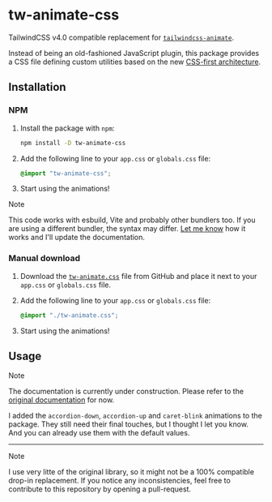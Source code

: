 # tw-animate-css

TailwindCSS v4.0 compatible replacement for [`tailwindcss-animate`][Original_Plugin_GitHub].

Instead of being an old-fashioned JavaScript plugin, this package provides a
CSS file defining custom utilities based on the new
[CSS-first architecture][TailwindCSS_Custom_Utilities].

## Installation

### NPM

1. Install the package with `npm`:

   ```bash
   npm install -D tw-animate-css
   ```

2. Add the following line to your `app.css` or `globals.css` file:

   ```css
   @import "tw-animate-css";
   ```

3. Start using the animations!

> [!NOTE]
> This code works with esbuild, Vite and probably other bundlers too. If you are
> using a different bundler, the syntax may differ.
> [Let me know][Create_Issue] how it works and I'll update the documentation.

### Manual download

1. Download the [`tw-animate.css`][CSS_File]
   file from GitHub and place it next to your `app.css` or `globals.css` file.
2. Add the following line to your `app.css` or `globals.css` file:

   ```css
   @import "./tw-animate.css";
   ```

3. Start using the animations!

## Usage

> [!NOTE]
> The documentation is currently under construction. Please refer to the [original documentation][Original_Plugin_Docs] for now.
>
> I added the `accordion-down`, `accordion-up` and `caret-blink` animations to the package. They still need their final touches,
> but I thought I let you know. And you can already use them with the default values.

---

> [!NOTE]
> I use very litte of the original library, so it might not be a 100% compatible
> drop-in replacement. If you notice any inconsistencies, feel free to contribute
> to this repository by opening a pull-request.

<!-- Links -->

[Original_Plugin_GitHub]: https://github.com/jamiebuilds/tailwindcss-animate
[Original_Plugin_Docs]: https://github.com/jamiebuilds/tailwindcss-animate/blob/main/README.md
[TailwindCSS_Custom_Utilities]: https://tailwindcss.com/docs/adding-custom-styles#adding-custom-utilities
[Create_Issue]: https://github.com/Wombosvideo/tw-animate-css/issues/new
[CSS_File]: https://raw.githubusercontent.com/Wombosvideo/tw-animate-css/refs/heads/main/src/tw-animate.css
